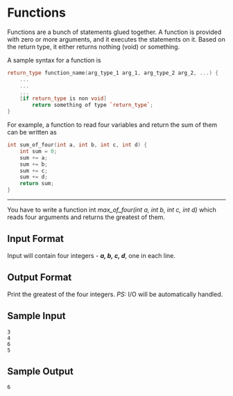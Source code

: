# Functions
Functions are a bunch of statements glued together. A function is provided with zero or more arguments, and it executes the statements on it. Based on the return type, it either returns nothing (void) or something. 

A sample syntax for a function is
```C++
return_type function_name(arg_type_1 arg_1, arg_type_2 arg_2, ...) {
    ...
    ...
    ...
    [if return_type is non void]
        return something of type `return_type`;
}
```
For example, a function to read four variables and return the sum of them can be written as
```C++
int sum_of_four(int a, int b, int c, int d) {
    int sum = 0;
    sum += a;
    sum += b;
    sum += c;
    sum += d;
    return sum;
}
```
****
You have to write a function int _max_of_four(int a, int b, int c, int d)_ which reads four arguments and returns the greatest of them.

## Input Format

Input will contain four integers - **_a, b, c, d_**, one in each line.

## Output Format

Print the greatest of the four integers. 
_PS:_ I/O will be automatically handled.

## Sample Input
```
3
4
6
5
```
## Sample Output
```
6
```